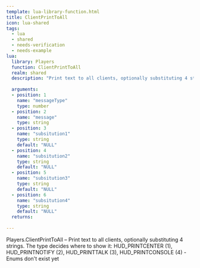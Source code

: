 ```yaml
---
template: lua-library-function.html
title: ClientPrintToAll
icon: lua-shared
tags:
  - lua
  - shared
  - needs-verification
  - needs-example
lua:
  library: Players
  function: ClientPrintToAll
  realm: shared
  description: "Print text to all clients, optionally substituting 4 strings. The type decides where to show it: HUD_PRINTCENTER (1), HUD_PRINTNOTIFY (2), HUD_PRINTTALK (3), HUD_PRINTCONSOLE (4) - Enums don't exist yet"
  
  arguments:
  - position: 1
    name: "messageType"
    type: number
  - position: 2
    name: "message"
    type: string
  - position: 3
    name: "subsitution1"
    type: string
    default: "NULL"
  - position: 4
    name: "subsitution2"
    type: string
    default: "NULL"
  - position: 5
    name: "subsitution3"
    type: string
    default: "NULL"
  - position: 6
    name: "subsitution4"
    type: string
    default: "NULL"
  returns:
    
---
```


<div class="lua__search__keywords">
Players.ClientPrintToAll &#x2013; Print text to all clients, optionally substituting 4 strings. The type decides where to show it: HUD_PRINTCENTER (1), HUD_PRINTNOTIFY (2), HUD_PRINTTALK (3), HUD_PRINTCONSOLE (4) - Enums don't exist yet
</div>
